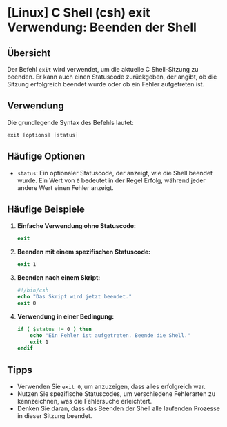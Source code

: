# [Linux] C Shell (csh) exit Verwendung: Beenden der Shell

## Übersicht
Der Befehl `exit` wird verwendet, um die aktuelle C Shell-Sitzung zu beenden. Er kann auch einen Statuscode zurückgeben, der angibt, ob die Sitzung erfolgreich beendet wurde oder ob ein Fehler aufgetreten ist.

## Verwendung
Die grundlegende Syntax des Befehls lautet:

```
exit [options] [status]
```

## Häufige Optionen
- `status`: Ein optionaler Statuscode, der anzeigt, wie die Shell beendet wurde. Ein Wert von `0` bedeutet in der Regel Erfolg, während jeder andere Wert einen Fehler anzeigt.

## Häufige Beispiele

1. **Einfache Verwendung ohne Statuscode:**
   ```csh
   exit
   ```

2. **Beenden mit einem spezifischen Statuscode:**
   ```csh
   exit 1
   ```

3. **Beenden nach einem Skript:**
   ```csh
   #!/bin/csh
   echo "Das Skript wird jetzt beendet."
   exit 0
   ```

4. **Verwendung in einer Bedingung:**
   ```csh
   if ( $status != 0 ) then
       echo "Ein Fehler ist aufgetreten. Beende die Shell."
       exit 1
   endif
   ```

## Tipps
- Verwenden Sie `exit 0`, um anzuzeigen, dass alles erfolgreich war.
- Nutzen Sie spezifische Statuscodes, um verschiedene Fehlerarten zu kennzeichnen, was die Fehlersuche erleichtert.
- Denken Sie daran, dass das Beenden der Shell alle laufenden Prozesse in dieser Sitzung beendet.